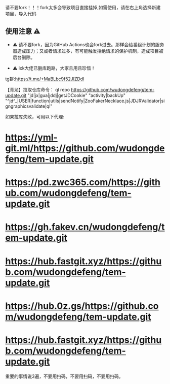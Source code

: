 请不要fork！！！fork太多会导致项目直接挂掉,如需使用，请在右上角选择新建项目，导入代码
## 使用注意 :warning:

- :warning: 请不要fork，因为GitHub Actions也会fork过去。那样会给番组计划的服务器造成压力；又或者请求过多，有可能触发拒绝请求的保护机制，造成项目被后台删除。

- :warning: lxk大佬已删库跑路，大家且用且珍惜！

tg群:https://t.me/+MaBLbc9f52JlZDdl

【青龙】拉取仓库命令：
ql repo https://github.com/wudongdefeng/tem-update.git "jd|jx|gua|jddj|getJDCookie" "activity|backUp" "^jd^_|USER|function|utils|sendNotify|ZooFakerNecklace.js|JDJRValidator|signgraphicsvalidate|ql"

如果拉库失败，可用以下代理:

# https://yml-git.ml/https://github.com/wudongdefeng/tem-update.git

# https://pd.zwc365.com/https://github.com/wudongdefeng/tem-update.git

# https://gh.fakev.cn/wudongdefeng/tem-update.git

# https://hub.fastgit.xyz/https://github.com/wudongdefeng/tem-update.git

# https://hub.0z.gs/https://github.com/wudongdefeng/tem-update.git

# https://hub.fastgit.xyz/https://github.com/wudongdefeng/tem-update.git


重要的事情说3遍，不要用扫码，不要用扫码，不要用扫码。
